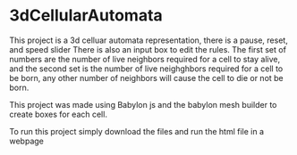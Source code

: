 # 3dCellularAutomata
This project is a 3d celluar automata representation, there is a pause, reset, and speed slider
There is also an input box to edit the rules. The first set of numbers are the number of live neighbors required for a cell to stay alive, and the second set is the number of live neighghbors required for a cell to be born, any other number of neighbors will cause the cell to die or not be born.

This project was made using Babylon js and the babylon mesh builder to create boxes for each cell.

To run this project simply download the files and run the html file in a webpage
